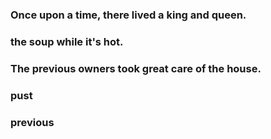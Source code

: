 ### Once upon a time, there lived a king and queen.



###  the soup while it's hot.



### The previous owners took great care of the house.



### pust



### previous